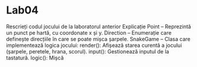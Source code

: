 # Lab04
Rescrieți codul jocului de la laboratorul anterior
Explicație
Point – Reprezintă un punct pe hartă, cu coordonate x și y.
Direction – Enumerație care definește direcțiile în care se poate mișca șarpele.
SnakeGame – Clasa care implementează logica jocului:
render(): Afișează starea curentă a jocului (șarpele, peretele, hrana, scorul).
input(): Gestionează inputul de la tastatură.
logic(): Mișcă



